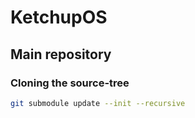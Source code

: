 # KetchupOS

## Main repository
### Cloning the source-tree
>
```sh
git submodule update --init --recursive
```